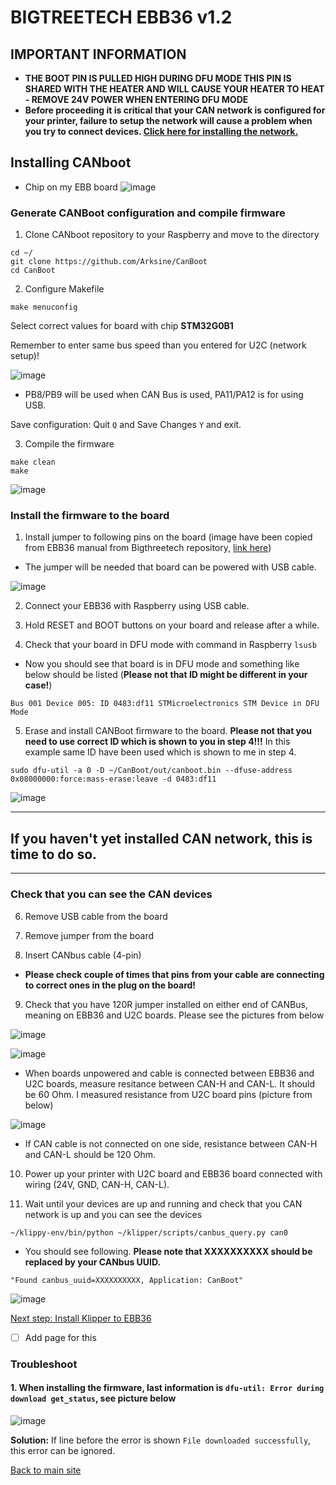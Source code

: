 # BIGTREETECH EBB36 v1.2 
## IMPORTANT INFORMATION
* **THE BOOT PIN IS PULLED HIGH DURING DFU MODE THIS PIN IS SHARED WITH THE HEATER AND WILL CAUSE YOUR HEATER TO HEAT - REMOVE 24V POWER WHEN ENTERING DFU MODE**
* **Before proceeding it is critical that your CAN network is configured for your printer, failure to setup the network will cause a problem when you try to connect devices. [Click here for installing the network.](can_network.md)**

## Installing CANboot
* Chip on my EBB board
![image](https://user-images.githubusercontent.com/5571703/210181066-093cb59a-13f4-43e1-a7fb-6ce9342ede84.png)

### Generate CANBoot configuration and compile firmware
1. Clone CANboot repository to your Raspberry and move to the directory
```
cd ~/
git clone https://github.com/Arksine/CanBoot
cd CanBoot
```
2. Configure Makefile
```
make menuconfig
```
Select correct values for board with chip **STM32G0B1**

Remember to enter same bus speed than you entered for U2C (network setup)!

![image](https://user-images.githubusercontent.com/5571703/210181316-fa95f903-4438-48a8-a8a1-6a1f32ddc0c9.png)

* PB8/PB9 will be used when CAN Bus is used, PA11/PA12 is for using USB.

Save configuration: Quit ```Q``` and Save Changes ```Y``` and exit.

3. Compile the firmware
```
make clean
make
```

![image](https://user-images.githubusercontent.com/5571703/210181767-25d94f9c-9fa8-422e-8ac5-367635dd05c8.png)

### Install the firmware to the board
1. Install jumper to following pins on the board (image have been copied from EBB36 manual from Bigthreetech repository, [link here](https://github.com/bigtreetech/EBB))
* The jumper will be needed that board can be powered with USB cable.
 
![image](https://user-images.githubusercontent.com/5571703/210182028-49adecd6-33d7-4e7c-9d56-28c77542c465.png)

2. Connect your EBB36 with Raspberry using USB cable.

3. Hold RESET and BOOT buttons on your board and release after a while.

4. Check that your board in DFU mode with command in Raspberry ```lsusb```

* Now you should see that board is in DFU mode and something like below should be listed (**Please not that ID might be different in your case!**)

```Bus 001 Device 005: ID 0483:df11 STMicroelectronics STM Device in DFU Mode```

5. Erase and install CANBoot firmware to the board. **Please not that you need to use correct ID which is shown to you in step 4!!!** In this example same ID have been used which is shown to me in step 4.

```sudo dfu-util -a 0 -D ~/CanBoot/out/canboot.bin --dfuse-address 0x08000000:force:mass-erase:leave -d 0483:df11```

![image](https://user-images.githubusercontent.com/5571703/210182509-e74b02b5-1b81-4bc0-80a8-e63da294e10b.png)

-----

## If you haven't yet installed CAN network, this is time to do so.

-----

### Check that you can see the CAN devices

6. Remove USB cable from the board

7. Remove jumper from the board

8. Insert CANbus cable (4-pin)
* **Please check couple of times that pins from your cable are connecting to correct ones in the plug on the board!**

9. Check that you have 120R jumper installed on either end of CANBus, meaning on EBB36 and U2C boards. Please see the pictures from below

![image](https://user-images.githubusercontent.com/5571703/210248586-f22c61df-90ce-48d5-9ab0-8de4337cb588.png)

![image](https://user-images.githubusercontent.com/5571703/210248644-dce1894c-64ea-4a84-815a-5ed24aac9b5b.png)

* When boards unpowered and cable is connected between EBB36 and U2C boards, measure resitance between CAN-H and CAN-L. It should be 60 Ohm. I measured resistance from U2C board pins (picture from below)

![image](https://user-images.githubusercontent.com/5571703/210248989-0d4a6656-740a-48c2-a7f1-966d66465cb8.png)

* If CAN cable is not connected on one side, resistance between CAN-H and CAN-L should be 120 Ohm.

10. Power up your printer with U2C board and EBB36 board connected with wiring (24V, GND, CAN-H, CAN-L).

11. Wait until your devices are up and running and check that you CAN network is up and you can see the devices

```~/klippy-env/bin/python ~/klipper/scripts/canbus_query.py can0```

* You should see following. **Please note that XXXXXXXXXX should be replaced by your CANbus UUID.**

```"Found canbus_uuid=XXXXXXXXXX, Application: CanBoot"```

![image](https://user-images.githubusercontent.com/5571703/210254169-e1b623e1-2636-4e3d-84a5-bfacd2585b53.png)

[Next step: Install Klipper to EBB36](https://github.com/pannuhuone/Voron-CANBus/blob/main/ebb_klipper_install.md)
* [ ] Add page for this

### Troubleshoot
#### 1. When installing the firmware, last information is ```dfu-util: Error during download get_status```, see picture below

![image](https://user-images.githubusercontent.com/5571703/210182451-2c7b4501-dd6b-4198-b02a-13cd018ca4a2.png)

**Solution:** If line before the error is shown ```File downloaded successfully```, this error can be ignored.

[Back to main site](README.md)
